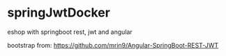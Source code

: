 # springJwtDocker

eshop with springboot rest, jwt and angular

bootstrap from: 
https://github.com/mrin9/Angular-SpringBoot-REST-JWT
